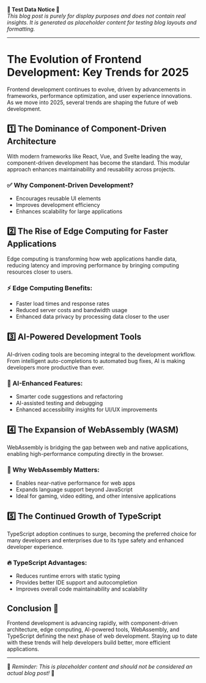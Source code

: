 **🚨 Test Data Notice 🚨**  
*This blog post is purely for display purposes and does not contain real insights. It is generated as placeholder content for testing blog layouts and formatting.*

---

# The Evolution of Frontend Development: Key Trends for 2025

Frontend development continues to evolve, driven by advancements in frameworks, performance optimization, and user experience innovations. As we move into 2025, several trends are shaping the future of web development.

## 1️⃣ The Dominance of Component-Driven Architecture

With modern frameworks like React, Vue, and Svelte leading the way, component-driven development has become the standard. This modular approach enhances maintainability and reusability across projects.

### ✅ Why Component-Driven Development?
- Encourages reusable UI elements
- Improves development efficiency
- Enhances scalability for large applications

## 2️⃣ The Rise of Edge Computing for Faster Applications

Edge computing is transforming how web applications handle data, reducing latency and improving performance by bringing computing resources closer to users.

### ⚡ Edge Computing Benefits:
- Faster load times and response rates
- Reduced server costs and bandwidth usage
- Enhanced data privacy by processing data closer to the user

## 3️⃣ AI-Powered Development Tools

AI-driven coding tools are becoming integral to the development workflow. From intelligent auto-completions to automated bug fixes, AI is making developers more productive than ever.

### 🤖 AI-Enhanced Features:
- Smarter code suggestions and refactoring
- AI-assisted testing and debugging
- Enhanced accessibility insights for UI/UX improvements

## 4️⃣ The Expansion of WebAssembly (WASM)

WebAssembly is bridging the gap between web and native applications, enabling high-performance computing directly in the browser.

### 🚀 Why WebAssembly Matters:
- Enables near-native performance for web apps
- Expands language support beyond JavaScript
- Ideal for gaming, video editing, and other intensive applications

## 5️⃣ The Continued Growth of TypeScript

TypeScript adoption continues to surge, becoming the preferred choice for many developers and enterprises due to its type safety and enhanced developer experience.

### 🔥 TypeScript Advantages:
- Reduces runtime errors with static typing
- Provides better IDE support and autocompletion
- Improves overall code maintainability and scalability

## Conclusion 🎯

Frontend development is advancing rapidly, with component-driven architecture, edge computing, AI-powered tools, WebAssembly, and TypeScript defining the next phase of web development. Staying up to date with these trends will help developers build better, more efficient applications.

---

🚨 *Reminder: This is placeholder content and should not be considered an actual blog post!* 🚨

